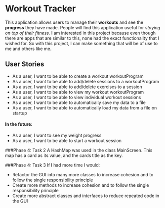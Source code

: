 # Workout Tracker
This application allows users to manage their **workouts** and see the **progress** they have made. 
People will find this application useful for *staying on top of their fitness.*
I am interested in this project because even though there are apps that are similar to this,
none had the exact functionality that I wished for.
So with this project, I can make something that will be of use to me and others like me.

## User Stories
- As a user, I want to be able to create a workout workoutProgram
- As a user, I want to be able to add/delete sessions to a workoutProgram
- As a user, I want to be able to add/delete exercises to a session
- As a user, I want to be able to view my workout workoutProgram
- As a user, I want to be able to view individual workout sessions
- As a user, I want to be able to automatically save my data to a file
- As a user, I want to be able to automatically load my data from a file on startup


#### In the future:
- As a user, I want to see my weight progress
- As a user, I want to be able to start a workout session


###Phase 4: Task 2
A HashMap was used in the class MainScreen. This map has a card as its value, and the cards title as the key.

###Phase 4: Task 3
If I had more time I would:
- Refactor the GUI into many more classes to increase cohesion and to follow the single responsibility principle
- Create more methods to increase cohesion and to follow the single responsibility principle
- Create more abstract classes and interfaces to reduce repeated code in the GUI



